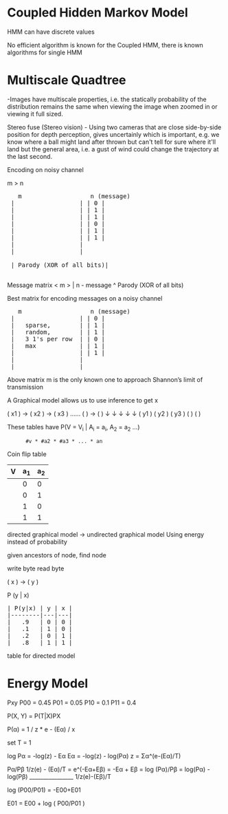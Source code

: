 Coupled Hidden Markov Model
=============

<HMM image>

HMM can have discrete values

No efficient algorithm is known for the Coupled HMM, 
there is known algorithms for single HMM

Multiscale Quadtree
=============

-Images have multiscale properties, i.e. the statically probability of the distribution remains the same when viewing the image when zoomed in or viewing it full sized.

Stereo fuse (Stereo vision) - Using two cameras that are close side-by-side position for depth perception, gives uncertainly which is important, e.g. we know where a ball might land after thrown but can't tell for sure where it'll land but the general area, i.e. a gust of wind could change the trajectory at the last second.

Encoding on noisy channel

m > n
<pre>
   m                   n (message)
 |                  | | 0 |
 |                  | | 1 |
 |                  | | 1 |
 |                  | | 0 |
 |                  | | 1 |
 |                  | | 1 |
 |                  | 
 |                  |

 | Parody (XOR of all bits)|

</pre>

Message matrix < m > | n - message ^ 
Parody (XOR of all bits)

Best matrix for encoding messages on a noisy channel 

<pre>
   m                   n (message)
 |                  | | 0 |
 |   sparse,        | | 1 |
 |   random,        | | 1 |
 |   3 1's per row  | | 0 |
 |   max            | | 1 |
 |                  | | 1 |
 |                  |
 |                  |
</pre>

Above matrix m is the only known one to approach Shannon’s limit of transmission


A Graphical model allows us to use inference to get x

 ( x1 ) → ( x2 ) → ( x3 ) ...... (  ) → (  )
     ↓            ↓             ↓               ↓        ↓
 ( y1 )   ( y2 )    ( y3 )        (  )   (  )


These tables have P(V = V<sub>i</sub> | A<sub>i</sub> = a<sub>i</sub>, A<sub>2</sub> = a<sub>2</sub> ...)

          #v * #a2 * #a3 * ... * an 

Coin flip table

| V  | a<sub>1</sub>  | a<sub>2</sub>  |
|---|---|---|
|   | 0 | 0 |
|   | 0 | 1 |
|   | 1 | 0 | 
|   | 1 | 1 | 


directed graphical model -> undirected graphical model
Using energy instead of probability 

given ancestors of node, find node

write byte read byte

  ( x )  ->  ( y )

P (y | x)

<pre>| P(y|x) | y | x |
|--------|---|---|
|   .9   | 0 | 0 |
|   .1   | 1 | 0 |
|   .2   | 0 | 1 |
|   .8   | 1 | 1 |</pre>

table for directed model

Energy Model
=============

Pxy
P00 = 0.45
P01 = 0.05
P10 = 0.1
P11 = 0.4

P(X, Y) = P(T|X)PX

P(α) = 1 / z * e - (Eα) / x

set T = 1

log Pα = -log(z) - Eα
Eα = -log(z) - log(Pα)
z = Σα^(e-(Eα)/T)

Pα/Pβ 1/z(e) - (Eα)/T    = e^(-Eα+Eβ) = -Eα + Eβ = log (Pα)/Pβ = log(Pα) - log(Pβ)
      ________________
	1/z(e)-(Eβ)/T

log (P00/P01) = -E00+E01

E01 = E00 + log ( P00/P01 )

